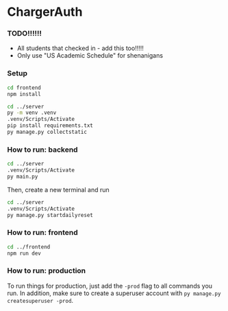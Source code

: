 # ChargerAuth

### TODO!!!!!!
- All students that checked in - add this too!!!!!
- Only use "US Academic Schedule" for shenanigans

### Setup
```bash
cd frontend
npm install

cd ../server
py -m venv .venv 
.venv/Scripts/Activate
pip install requirements.txt
py manage.py collectstatic
```

### How to run: backend
```bash
cd ../server
.venv/Scripts/Activate
py main.py
```
Then, create a new terminal and run
```bash
cd ../server
.venv/Scripts/Activate
py manage.py startdailyreset
```

### How to run: frontend
```bash
cd ../frontend
npm run dev
```

### How to run: production
To run things for production, just add the ```-prod``` flag to all commands you run.
In addition, make sure to create a superuser account with ```py manage.py createsuperuser -prod```.